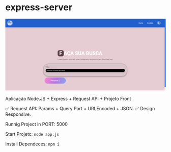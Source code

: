 # express-server

<img src="./img/express-server-cover.png" alt="Cover projeto">

Aplicação Node.JS + Express + Request API + Projeto Front

✅ Request API: Params + Query Part + URLEncoded + JSON. ✅ Design Responsive.

Runnig Project in PORT: 5000

Start Projetc: `node app.js`

Install Dependeces: `npm i`
